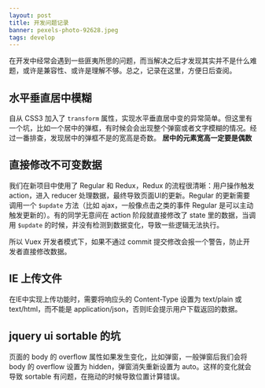 ```yaml
---
layout: post
title: 开发问题记录
banner: pexels-photo-92628.jpeg
tags: develop 
---
```


在开发中经常会遇到一些匪夷所思的问题，而当解决之后才发现其实并不是什么难题，或许是兼容性、或许是理解不够。总之，记录在这里，方便日后查阅。

## 水平垂直居中模糊

自从 CSS3 加入了 `transform` 属性，实现水平垂直居中变的异常简单。但这里有一个坑，比如一个居中的弹框，有时候会会出现整个弹窗或者文字模糊的情况。经过一番排查，发现居中的弹框不是的宽高是奇数。
**居中的元素宽高一定要是偶数**

## 直接修改不可变数据

我们在新项目中使用了 Regular 和 Redux，Redux 的流程很清晰：用户操作触发 action，进入 reducer 处理数据，最终导致页面UI的更新。Regular 的更新需要调用一个 `$update` 方法（比如 ajax，一般像点击之类的事件 Regular 是可以主动触发更新的）。有的同学无意间在 action 阶段就直接修改了 state 里的数据，当调用 `$update` 的时候，并没有检测到数据变化，导致一些逻辑无法执行。

所以 Vuex 开发者模式下，如果不通过 commit 提交修改会报一个警告，防止开发者直接修改数据。

## IE 上传文件

在IE中实现上传功能时，需要将响应头的 Content-Type 设置为 text/plain 或 text/html，而不能是 application/json，否则IE会提示用户下载返回的数据。

## jquery ui sortable 的坑

页面的 body 的 overflow 属性如果发生变化，比如弹窗，一般弹窗后我们会将 body 的 overflow 设置为 hidden，弹窗消失重新设置为 auto。这样的变化就会导致 sortable 有问题，在拖动的时候导致位置计算错误。


